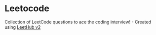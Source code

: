 # Leetocode
Collection of LeetCode questions to ace the coding interview! - Created using [LeetHub v2](https://github.com/arunbhardwaj/LeetHub-2.0)
